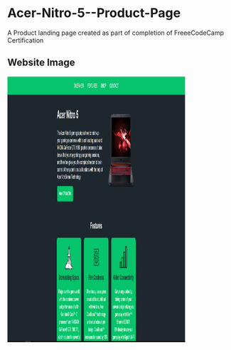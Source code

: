 # Acer-Nitro-5--Product-Page
A Product landing page created as part of completion of FreeeCodeCamp Certification

## Website Image
<img src="https://github.com/RahulMahesh62/Acer-Nitro-5--Product-Page/blob/master/acer.png" height="600px" width="400px" />

